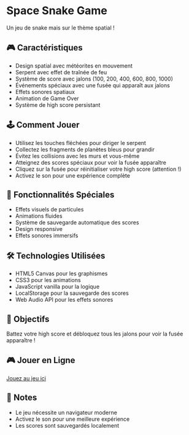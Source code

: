 # Space Snake Game

Un jeu de snake mais sur le thème spatial ! 

## 🎮 Caractéristiques

- Design spatial avec météorites en mouvement
- Serpent avec effet de traînée de feu
- Système de score avec jalons (100, 200, 400, 600, 800, 1000)
- Événements spéciaux avec une fusée qui apparaît aux jalons
- Effets sonores spatiaux
- Animation de Game Over
- Système de high score persistant

## 🕹️ Comment Jouer

- Utilisez les touches fléchées pour diriger le serpent
- Collectez les fragments de planètes bleus pour grandir
- Évitez les collisions avec les murs et vous-même
- Atteignez des scores spéciaux pour voir la fusée apparaître
- Cliquez sur la fusée pour réinitialiser votre high score (attention !)
- Activez le son pour une expérience complète

## 🚀 Fonctionnalités Spéciales

- Effets visuels de particules
- Animations fluides
- Système de sauvegarde automatique des scores
- Design responsive
- Effets sonores immersifs

## 🛠️ Technologies Utilisées

- HTML5 Canvas pour les graphismes
- CSS3 pour les animations
- JavaScript vanilla pour la logique
- LocalStorage pour la sauvegarde des scores
- Web Audio API pour les effets sonores

## 🎯 Objectifs

Battez votre high score et débloquez tous les jalons pour voir la fusée apparaître !

## 🎮 Jouer en Ligne

[Jouez au jeu ici]()

## 📝 Notes

- Le jeu nécessite un navigateur moderne
- Activez le son pour une meilleure expérience
- Les scores sont sauvegardés localement

